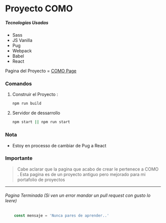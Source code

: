 # Proyecto COMO
##### Tecnologías Usadas
 - Sass
 - JS Vanilla
 - Pug
 - Webpack
 - Babel
 - React

Pagina del Proyecto = [COMO Page](https://wilmion.github.io/COMO/dist/ "COMO Page")

### Comandos
1. Construir el Proyecto :
	```bash
    npm run build
    ```
2. Servidor de dessarrollo
	```bash
    npm start || npm run start
    ```

### Nota

 - Estoy en processo de cambiar de Pug a React 

### Importante
> Cabe aclarar que la pagina que acabo de crear le pertenece a COMO . Esta pagina es de un proyecto antiguo pero mejorado para mi portafolio de proyectos


------------


###### Pagina Terminada (Si ven un error mandar un pull request con gusto lo leere)

```javascript
    const mensaje = 'Nunca pares de aprender..'
```
